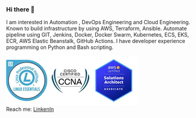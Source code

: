 ### Hi there 👋

I am interested in Automation , DevOps Engineering and Cloud Engineering.
Known to build infrastructure by using AWS, Terraform, Ansible.
Automate pipeline using GIT, Jenkins, Docker, Docker Swarm, Kubernetes, ECS,
EKS, ECR, AWS Elastic Beanstalk, GitHub Actions. I have developer experience
programming on Python and Bash scripting.<br>

![alt text](https://github.com/opti93/opti93/blob/main/certificates.jpg)<br>
Reach me: <a target="_blank" rel="noopener noreferrer" href="https://www.linkedin.com/in/vitalii-hovarkov-52a83a208">LinkenIn</a><br>

<!--
**opti93/opti93** is a ✨ _special_ ✨ repository because its `README.md` (this file) appears on your GitHub profile.

Here are some ideas to get you started:

- 🔭 I’m currently working on ...
- 🌱 I’m currently learning ...
- 👯 I’m looking to collaborate on ...
- 🤔 I’m looking for help with ...
- 💬 Ask me about ...
- 📫 How to reach me: ...
- 😄 Pronouns: ...
- ⚡ Fun fact: ...
-->
